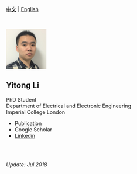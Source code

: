   
[中文](https://yt-li.github.io/namecard_cn) | [English](https://yt-li.github.io)    

<br />

![](https://raw.githubusercontent.com/yt-li/yt-li.github.io/master/LYT.png)
  
## Yitong Li
PhD Student  
Department of Electrical and Electronic Engineering  
Imperial College London  

- [Publication](https://yt-li.github.io/publication)
- Google Scholar
- [Linkedin](https://www.linkedin.com/in/yitong-li/)

<br />
<br />

*Update: Jul 2018*
